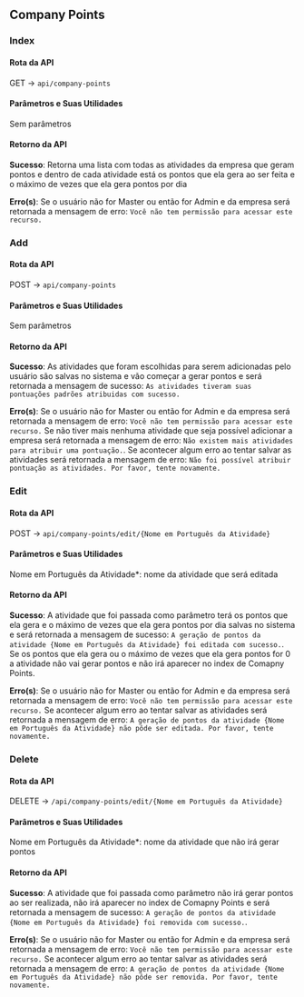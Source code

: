## Company Points

### Index

#### Rota da API

GET -> `api/company-points`

#### Parâmetros e Suas Utilidades

Sem parâmetros

#### Retorno da API

**Sucesso**: Retorna uma lista com todas as atividades da empresa que geram pontos e dentro de cada atividade está os pontos que ela gera ao ser feita e o máximo de vezes que ela gera pontos por dia

**Erro(s)**:
Se o usuário não for Master ou então for Admin e da empresa será retornada a mensagem de erro: `Você não tem permissão para acessar este recurso.`

### Add

#### Rota da API

POST -> `api/company-points`

#### Parâmetros e Suas Utilidades

Sem parâmetros

#### Retorno da API

**Sucesso**: As atividades que foram escolhidas para serem adicionadas pelo usuário são salvas no sistema e vão começar a gerar pontos e será retornada a mensagem de sucesso: `As atividades tiveram suas pontuações padrões atribuidas com sucesso.`

**Erro(s)**:
Se o usuário não for Master ou então for Admin e da empresa será retornada a mensagem de erro: `Você não tem permissão para acessar este recurso.`
Se não tiver mais nenhuma atividade que seja possível adicionar a empresa será retornada a mensagem de erro: `Não existem mais atividades para atribuir uma pontuação.`.
Se acontecer algum erro ao tentar salvar as atividades será retornada a mensagem de erro: `Não foi possível atribuir pontuação as atividades. Por favor, tente novamente.`

### Edit

#### Rota da API

POST -> `api/company-points/edit/{Nome em Português da Atividade}`

#### Parâmetros e Suas Utilidades

Nome em Português da Atividade\*: nome da atividade que será editada

#### Retorno da API

**Sucesso**: A atividade que foi passada como parâmetro terá os pontos que ela gera e o máximo de vezes que ela gera pontos por dia salvas no sistema e será retornada a mensagem de sucesso: `A geração de pontos da atividade {Nome em Português da Atividade} foi editada com sucesso.`. Se os pontos que ela gera ou o máximo de vezes que ela gera pontos for 0 a atividade não vai gerar pontos e não irá aparecer no index de Comapny Points.

**Erro(s)**:
Se o usuário não for Master ou então for Admin e da empresa será retornada a mensagem de erro: `Você não tem permissão para acessar este recurso.`
Se acontecer algum erro ao tentar salvar as atividades será retornada a mensagem de erro: `A geração de pontos da atividade {Nome em Português da Atividade} não pôde ser editada. Por favor, tente novamente.`

### Delete

#### Rota da API

DELETE -> `/api/company-points/edit/{Nome em Português da Atividade}`

#### Parâmetros e Suas Utilidades

Nome em Português da Atividade\*: nome da atividade que não irá gerar pontos

#### Retorno da API

**Sucesso**: A atividade que foi passada como parâmetro não irá gerar pontos ao ser realizada, não irá aparecer no index de Comapny Points e será retornada a mensagem de sucesso: `A geração de pontos da atividade {Nome em Português da Atividade} foi removida com sucesso.`.

**Erro(s)**:
Se o usuário não for Master ou então for Admin e da empresa será retornada a mensagem de erro: `Você não tem permissão para acessar este recurso.`
Se acontecer algum erro ao tentar salvar as atividades será retornada a mensagem de erro: `A geração de pontos da atividade {Nome em Português da Atividade} não pôde ser removida. Por favor, tente novamente.`
